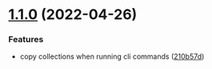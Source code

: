 # [1.1.0](https://github.com/alexnitta/faunauth/compare/v1.0.6...v1.1.0) (2022-04-26)


### Features

* copy collections when running cli commands ([210b57d](https://github.com/alexnitta/faunauth/commit/210b57da29219928775be454015e57e7601178e5))
